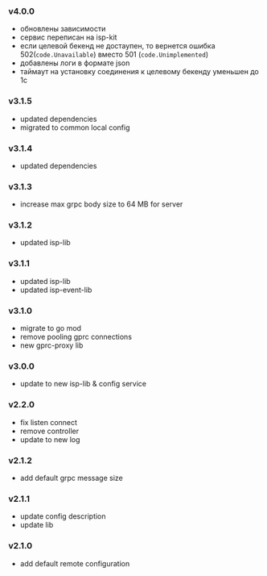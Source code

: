 ### v4.0.0
* обновлены зависимости
* сервис переписан на isp-kit
* если целевой бекенд не достаупен, то вернется ошибка 502(`code.Unavailable`) вместо 501 (`code.Unimplemented`)
* добавлены логи в формате json
* таймаут на установку соединения к целевому бекенду уменьшен до 1с
### v3.1.5
* updated dependencies
* migrated to common local config
### v3.1.4
* updated dependencies
### v3.1.3
* increase max grpc body size to 64 MB for server
### v3.1.2
* updated isp-lib
### v3.1.1
* updated isp-lib
* updated isp-event-lib
### v3.1.0
* migrate to go mod
* remove pooling gprc connections
* new gprc-proxy lib
### v3.0.0
* update to new isp-lib & config service
### v2.2.0
* fix listen connect
* remove controller 
* update to new log
### v2.1.2
* add default grpc message size
### v2.1.1
* update config description
* update lib
### v2.1.0
* add default remote configuration
